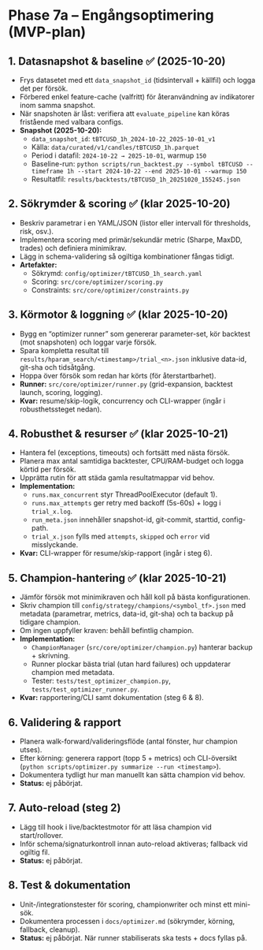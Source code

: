 # Phase 7a – Engångsoptimering (MVP-plan)

## 1. Datasnapshot & baseline ✅ (2025-10-20)
- Frys datasetet med ett `data_snapshot_id` (tidsintervall + källfil) och logga det per försök.
- Förbered enkel feature-cache (valfritt) för återanvändning av indikatorer inom samma snapshot.
- När snapshoten är låst: verifiera att `evaluate_pipeline` kan köras fristående med valbara configs.
- **Snapshot (2025-10-20):**
  - `data_snapshot_id`: `tBTCUSD_1h_2024-10-22_2025-10-01_v1`
  - Källa: `data/curated/v1/candles/tBTCUSD_1h.parquet`
  - Period i datafil: `2024-10-22 → 2025-10-01`, warmup `150`
  - Baseline-run: `python scripts/run_backtest.py --symbol tBTCUSD --timeframe 1h --start 2024-10-22 --end 2025-10-01 --warmup 150`
  - Resultatfil: `results/backtests/tBTCUSD_1h_20251020_155245.json`

## 2. Sökrymder & scoring ✅ (klar 2025-10-20)
- Beskriv parametrar i en YAML/JSON (listor eller intervall för thresholds, risk, osv.).
- Implementera scoring med primär/sekundär metric (Sharpe, MaxDD, trades) och definiera minimikrav.
- Lägg in schema-validering så ogiltiga kombinationer fångas tidigt.
- **Artefakter:**
  - Sökrymd: `config/optimizer/tBTCUSD_1h_search.yaml`
  - Scoring: `src/core/optimizer/scoring.py`
  - Constraints: `src/core/optimizer/constraints.py`

## 3. Körmotor & loggning ✅ (klar 2025-10-20)
- Bygg en “optimizer runner” som genererar parameter-set, kör backtest (mot snapshoten) och loggar varje försök.
- Spara kompletta resultat till `results/hparam_search/<timestamp>/trial_<n>.json` inklusive data-id, git-sha och tidsåtgång.
- Hoppa över försök som redan har körts (för återstartbarhet).
- **Runner:** `src/core/optimizer/runner.py` (grid-expansion, backtest launch, scoring, logging).
- **Kvar:** resume/skip-logik, concurrency och CLI-wrapper (ingår i robusthetssteget nedan).

## 4. Robusthet & resurser ✅ (klar 2025-10-21)
- Hantera fel (exceptions, timeouts) och fortsätt med nästa försök.
- Planera max antal samtidiga backtester, CPU/RAM-budget och logga körtid per försök.
- Upprätta rutin för att städa gamla resultatmappar vid behov.
- **Implementation:**
  - `runs.max_concurrent` styr ThreadPoolExecutor (default 1).
  - `runs.max_attempts` ger retry med backoff (5s-60s) + logg i `trial_x.log`.
  - `run_meta.json` innehåller snapshot-id, git-commit, starttid, config-path.
  - `trial_x.json` fylls med `attempts`, `skipped` och `error` vid misslyckande.
- **Kvar:** CLI-wrapper för resume/skip-rapport (ingår i steg 6).

## 5. Champion-hantering ✅ (klar 2025-10-21)
- Jämför försök mot minimikraven och håll koll på bästa konfigurationen.
- Skriv champion till `config/strategy/champions/<symbol_tf>.json` med metadata (parametrar, metrics, data-id, git-sha) och ta backup på tidigare champion.
- Om ingen uppfyller kraven: behåll befintlig champion.
- **Implementation:**
  - `ChampionManager` (`src/core/optimizer/champion.py`) hanterar backup + skrivning.
  - Runner plockar bästa trial (utan hard failures) och uppdaterar champion med metadata.
  - Tester: `tests/test_optimizer_champion.py`, `tests/test_optimizer_runner.py`.
- **Kvar:** rapportering/CLI samt dokumentation (steg 6 & 8).

## 6. Validering & rapport
- Planera walk-forward/valideringsflöde (antal fönster, hur champion utses).
- Efter körning: generera rapport (topp 5 + metrics) och CLI-översikt (`python scripts/optimizer.py summarize --run <timestamp>`).
- Dokumentera tydligt hur man manuellt kan sätta champion vid behov.
- **Status:** ej påbörjat.

## 7. Auto-reload (steg 2)
- Lägg till hook i live/backtestmotor för att läsa champion vid start/rollover.
- Inför schema/signaturkontroll innan auto-reload aktiveras; fallback vid ogiltig fil.
- **Status:** ej påbörjat.

## 8. Test & dokumentation
- Unit-/integrationstester för scoring, championwriter och minst ett mini-sök.
- Dokumentera processen i `docs/optimizer.md` (sökrymder, körning, fallback, cleanup).
- **Status:** ej påbörjat. När runner stabiliserats ska tests + docs fyllas på.

